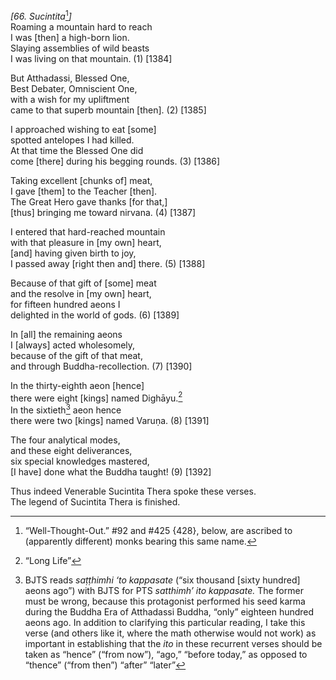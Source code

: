 *\[66. Sucintita*[^1]*\]*  
Roaming a mountain hard to reach  
I was \[then\] a high-born lion.  
Slaying assemblies of wild beasts  
I was living on that mountain. (1) \[1384\]

But Atthadassi, Blessed One,  
Best Debater, Omniscient One,  
with a wish for my upliftment  
came to that superb mountain \[then\]. (2) \[1385\]

I approached wishing to eat \[some\]  
spotted antelopes I had killed.  
At that time the Blessed One did  
come \[there\] during his begging rounds. (3) \[1386\]

Taking excellent \[chunks of\] meat,  
I gave \[them\] to the Teacher \[then\].  
The Great Hero gave thanks \[for that,\]  
\[thus\] bringing me toward nirvana. (4) \[1387\]

I entered that hard-reached mountain  
with that pleasure in \[my own\] heart,  
\[and\] having given birth to joy,  
I passed away \[right then and\] there. (5) \[1388\]

Because of that gift of \[some\] meat  
and the resolve in \[my own\] heart,  
for fifteen hundred aeons I  
delighted in the world of gods. (6) \[1389\]

In \[all\] the remaining aeons  
I \[always\] acted wholesomely,  
because of the gift of that meat,  
and through Buddha-recollection. (7) \[1390\]

In the thirty-eighth aeon \[hence\]  
there were eight \[kings\] named Dighāyu.[^2]  
In the sixtieth[^3] aeon hence  
there were two \[kings\] named Varuṇa. (8) \[1391\]

The four analytical modes,  
and these eight deliverances,  
six special knowledges mastered,  
\[I have\] done what the Buddha taught! (9) \[1392\]

Thus indeed Venerable Sucintita Thera spoke these verses.  
The legend of Sucintita Thera is finished.  
[^1]: “Well-Thought-Out.” \#92 and \#425 {428}, below, are ascribed to
    (apparently different) monks bearing this same name.  
[^2]: “Long Life”  
[^3]: BJTS reads *saṭṭhimhi* *‘to kappasate* (“six thousand \[sixty
    hundred\] aeons ago”) with BJTS for PTS *satthimh’ ito kappasate.*
    The former must be wrong, because this protagonist performed his
    seed karma during the Buddha Era of Atthadassi Buddha, “only”
    eighteen hundred aeons ago. In addition to clarifying this
    particular reading, I take this verse (and others like it, where the
    math otherwise would not work) as important in establishing that the
    *ito* in these recurrent verses should be taken as “hence” (“from
    now”), “ago,” “before today,” as opposed to “thence” (“from then”)
    “after” “later”
